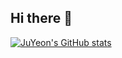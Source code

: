 ## Hi there 👋

[![JuYeon's GitHub stats](https://github-readme-stats.vercel.app/api?username=hancheon)](https://github.com/anuraghazra/github-readme-stats)
